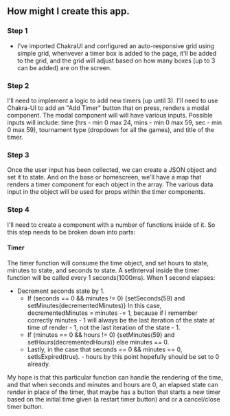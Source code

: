 ## How might I create this app.

### Step 1

- I've imported ChakraUI and configured an auto-responsive grid using simple grid, whenvever a timer box is added to the page, it'll be added to the grid, and the grid will adjust based on how many boxes (up to 3 can be added) are on the screen.

### Step 2

I'll need to implement a logic to add new timers (up until 3). I'll need to use Chakra-UI to add an "Add Timer" button that on press, renders a modal component. The modal component will will have various inputs. Possible inputs will include: time (hrs - min 0 max 24, mins - min 0 max 59, sec - min 0 max 59), tournament type (dropdown for all the games), and title of the timer.

### Step 3

Once the user input has been collected, we can create a JSON object and set it to state. And on the base or homescreen, we'll have a map that renders a timer component for each object in the array. The various data input in the object will be used for props within the timer components.

### Step 4

I'll need to create a component with a number of functions inside of it. So this step needs to be broken down into parts:

#### Timer

The timer function will consume the time object, and set hours to state, minutes to state, and seconds to state. A setInterval inside the timer function will be called every 1 seconds(1000ms). When 1 second elapses:

- Decrement seconds state by 1.
  - If (seconds == 0 && minutes != 0) {setSeconds(59) and setMinutes(decrementedMinutes)} In this case, decrementedMinutes = minutes -= 1, because if I remember correctly minutes - 1 will always be the last iteration of the state at time of render - 1, not the last iteration of the state - 1.
  - If (minutes == 0 && hours != 0) {setMinutes(59) and setHours(decrementedHours)} else minutes == 0.
  - Lastly, in the case that seconds == 0 && minutes == 0, setIsExpired(true). - hours by this point hopefully should be set to 0 already.

My hope is that this particular function can handle the rendering of the time, and that when seconds and minutes and hours are 0, an elapsed state can render in place of the timer, that maybe has a button that starts a new timer based on the initial time given (a restart timer button) and or a cancel/close timer button.

